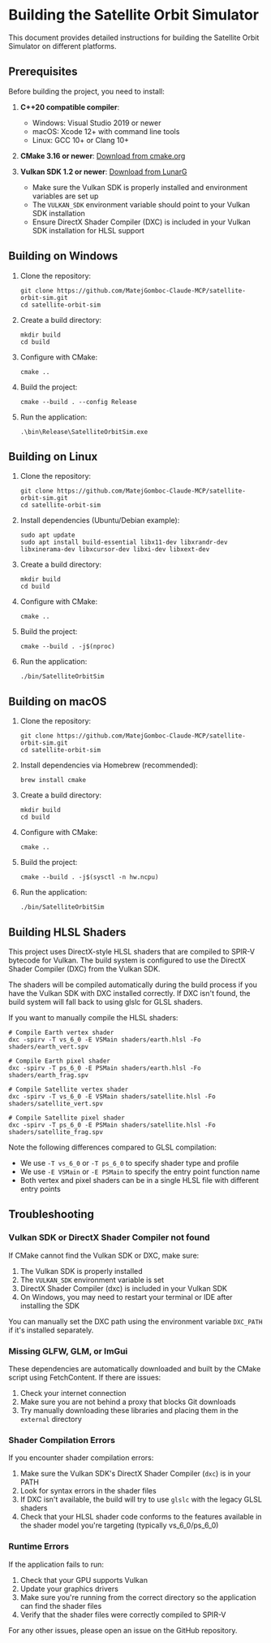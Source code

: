 # Building the Satellite Orbit Simulator

This document provides detailed instructions for building the Satellite Orbit Simulator on different platforms.

## Prerequisites

Before building the project, you need to install:

1. **C++20 compatible compiler**:
   - Windows: Visual Studio 2019 or newer
   - macOS: Xcode 12+ with command line tools
   - Linux: GCC 10+ or Clang 10+

2. **CMake 3.16 or newer**: [Download from cmake.org](https://cmake.org/download/)

3. **Vulkan SDK 1.2 or newer**: [Download from LunarG](https://vulkan.lunarg.com/sdk/home)
   - Make sure the Vulkan SDK is properly installed and environment variables are set up
   - The `VULKAN_SDK` environment variable should point to your Vulkan SDK installation
   - Ensure DirectX Shader Compiler (DXC) is included in your Vulkan SDK installation for HLSL support

## Building on Windows

1. Clone the repository:
   ```
   git clone https://github.com/MatejGomboc-Claude-MCP/satellite-orbit-sim.git
   cd satellite-orbit-sim
   ```

2. Create a build directory:
   ```
   mkdir build
   cd build
   ```

3. Configure with CMake:
   ```
   cmake ..
   ```

4. Build the project:
   ```
   cmake --build . --config Release
   ```

5. Run the application:
   ```
   .\bin\Release\SatelliteOrbitSim.exe
   ```

## Building on Linux

1. Clone the repository:
   ```
   git clone https://github.com/MatejGomboc-Claude-MCP/satellite-orbit-sim.git
   cd satellite-orbit-sim
   ```

2. Install dependencies (Ubuntu/Debian example):
   ```
   sudo apt update
   sudo apt install build-essential libx11-dev libxrandr-dev libxinerama-dev libxcursor-dev libxi-dev libxext-dev
   ```

3. Create a build directory:
   ```
   mkdir build
   cd build
   ```

4. Configure with CMake:
   ```
   cmake ..
   ```

5. Build the project:
   ```
   cmake --build . -j$(nproc)
   ```

6. Run the application:
   ```
   ./bin/SatelliteOrbitSim
   ```

## Building on macOS

1. Clone the repository:
   ```
   git clone https://github.com/MatejGomboc-Claude-MCP/satellite-orbit-sim.git
   cd satellite-orbit-sim
   ```

2. Install dependencies via Homebrew (recommended):
   ```
   brew install cmake
   ```

3. Create a build directory:
   ```
   mkdir build
   cd build
   ```

4. Configure with CMake:
   ```
   cmake ..
   ```

5. Build the project:
   ```
   cmake --build . -j$(sysctl -n hw.ncpu)
   ```

6. Run the application:
   ```
   ./bin/SatelliteOrbitSim
   ```

## Building HLSL Shaders

This project uses DirectX-style HLSL shaders that are compiled to SPIR-V bytecode for Vulkan. The build system is configured to use the DirectX Shader Compiler (DXC) from the Vulkan SDK.

The shaders will be compiled automatically during the build process if you have the Vulkan SDK with DXC installed correctly. If DXC isn't found, the build system will fall back to using glslc for GLSL shaders.

If you want to manually compile the HLSL shaders:

```
# Compile Earth vertex shader
dxc -spirv -T vs_6_0 -E VSMain shaders/earth.hlsl -Fo shaders/earth_vert.spv

# Compile Earth pixel shader
dxc -spirv -T ps_6_0 -E PSMain shaders/earth.hlsl -Fo shaders/earth_frag.spv

# Compile Satellite vertex shader
dxc -spirv -T vs_6_0 -E VSMain shaders/satellite.hlsl -Fo shaders/satellite_vert.spv

# Compile Satellite pixel shader
dxc -spirv -T ps_6_0 -E PSMain shaders/satellite.hlsl -Fo shaders/satellite_frag.spv
```

Note the following differences compared to GLSL compilation:
- We use `-T vs_6_0` or `-T ps_6_0` to specify shader type and profile
- We use `-E VSMain` or `-E PSMain` to specify the entry point function name
- Both vertex and pixel shaders can be in a single HLSL file with different entry points

## Troubleshooting

### Vulkan SDK or DirectX Shader Compiler not found

If CMake cannot find the Vulkan SDK or DXC, make sure:
1. The Vulkan SDK is properly installed
2. The `VULKAN_SDK` environment variable is set
3. DirectX Shader Compiler (dxc) is included in your Vulkan SDK
4. On Windows, you may need to restart your terminal or IDE after installing the SDK

You can manually set the DXC path using the environment variable `DXC_PATH` if it's installed separately.

### Missing GLFW, GLM, or ImGui

These dependencies are automatically downloaded and built by the CMake script using FetchContent. If there are issues:
1. Check your internet connection
2. Make sure you are not behind a proxy that blocks Git downloads
3. Try manually downloading these libraries and placing them in the `external` directory

### Shader Compilation Errors

If you encounter shader compilation errors:
1. Make sure the Vulkan SDK's DirectX Shader Compiler (`dxc`) is in your PATH
2. Look for syntax errors in the shader files
3. If DXC isn't available, the build will try to use `glslc` with the legacy GLSL shaders
4. Check that your HLSL shader code conforms to the features available in the shader model you're targeting (typically vs_6_0/ps_6_0)

### Runtime Errors

If the application fails to run:
1. Check that your GPU supports Vulkan
2. Update your graphics drivers
3. Make sure you're running from the correct directory so the application can find the shader files
4. Verify that the shader files were correctly compiled to SPIR-V

For any other issues, please open an issue on the GitHub repository.
